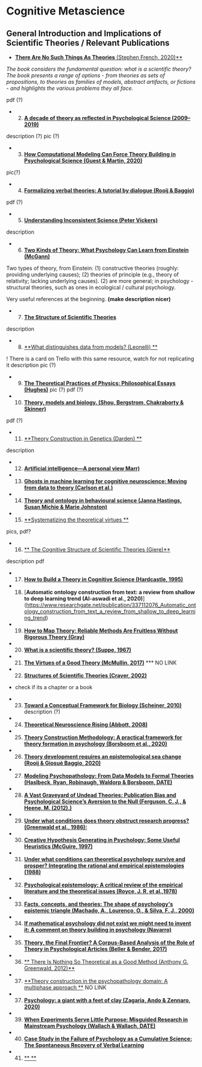 
# Cognitive Metascience

## General Introduction and Implications of Scientific Theories / Relevant Publications

* [**There Are No Such Things As Theories** (Stephen French, 2020)**](https://global.oup.com/academic/product/there-are-no-such-things-as-theories-9780198848158?prevNumResPerPage=20&prevSortField=8&resultsPerPage=20&sortField=8&start=20&lang=en&cc=pl#)

*The book considers the fundamental question: what is a scientific theory? The book presents a range of options - from theories as sets of propositions, to theories as families of models, abstract artifacts, or fictions - and highlights the various problems they all face.*

pdf (?)

* 2. [**A decade of theory as reflected in Psychological Science (2009–2019)**](https://journals.plos.org/plosone/article?id=10.1371/journal.pone.0247986)

description (?)
pic (?)


* 3. [**How Computational Modeling Can Force Theory Building in Psychological Science (Guest & Martin, 2020)**](https://journals.sagepub.com/doi/10.1177/1745691620970585)

pic(?)

* 4. [**Formalizing verbal theories: A tutorial by dialogue (Rooij & Baggio)**](https://journals.sagepub.com/doi/10.1177/1745691620970585)

pdf (?)

* 5. [**Understanding Inconsistent Science (Peter Vickers)**](https://global.oup.com/academic/product/understanding-inconsistent-science-9780199692026?cc=at&lang=en&)

description

* 6. [**Two Kinds of Theory: What Psychology Can Learn from Einstein (McGann)**](https://journals.sagepub.com/doi/abs/10.1177/0959354320937804)

Two types of theory, from Einstein: (1) constructive theories (roughly: providing underlying causes); (2) theories of principle (e.g., theory of relativity; lacking underlying causes). (2) are more general; in psychology - structural theories, such as ones in ecological / cultural psychology.

Very useful references at the beginning.
**(make description nicer)**

* 7. [**The Structure of Scientific Theories**](https://plato.stanford.edu/entries/structure-scientific-theories/)

description

* 8. [**What distinguishes data from models? (Leonelli) **](https://pubmed.ncbi.nlm.nih.gov/30873249/)

! There is a card on Trello with this same resource, watch for not replicating it
description
pic (?)

* 9. [**The Theoretical Practices of Physics: Philosophical Essays (Hughes)**](https://www.jstor.org/stable/40930245)
pic (?)
pdf (?)

* 10. [**Theory, models and biology. (Shou, Bergstrom, Chakraborty & Skinner)**](https://elifesciences.org/articles/07158)

pdf (?)

* 11. [**Theory Construction in Genetics (Darden) **]([https://elifesciences.org/articles/07158](https://link.springer.com/chapter/10.1007/978-94-009-9015-9_9))

description

* 12. [**Artificial intelligence—A personal view Marr)**](https://www.sciencedirect.com/science/article/abs/pii/0004370277900133)

* 13. [**Ghosts in machine learning for cognitive neuroscience: Moving from data to theory (Carlson et al.)**](https://www.sciencedirect.com/science/article/abs/pii/S1053811917306663)

* 14. [**Theory and ontology in behavioural science (Janna Hastings, Susan Michie & Marie Johnston)**](https://www.nature.com/articles/s41562-020-0826-9)

* 15. [**Systematizing the theoretical virtues **](https://philarchive.org/rec/KEASTT-2)

pics, pdf?

* 16. [** The Cognitive Structure of Scientific Theories (Giere)**](https://www.jstor.org/stable/188213)

description pdf

* 17. [**How to Build a Theory in Cognitive Science (Hardcastle, 1995)**](https://philpapers.org/rec/HARHTB)

* 18. [**Automatic ontology construction from text: a review from shallow to deep learning trend (Al-aswadi et al., 2020)**] (https://www.researchgate.net/publication/337112076_Automatic_ontology_construction_from_text_a_review_from_shallow_to_deep_learning_trend)

* 19. [**How to Map Theory: Reliable Methods Are Fruitless Without Rigorous Theory (Gray)**](https://static1.squarespace.com/static/5e57f82eb306fc38c7637f33/t/5ed5662c14bfa61ddbf90813/1591043629199/how-to-map-theory.pdf)

* 20. [**What is a scientific theory? (Suppe, 1967)**](https://www.semanticscholar.org/paper/What-is-a-scientific-theory-Suppes/726ab54b16eebf3921f6dfebdc49e0ba426c3e86)

* 21. [**The Virtues of a Good Theory (McMullin, 2017)**](nemalinka)
*** NO LINK

* 22. [**Structures of Scientific Theories (Craver, 2002)**](https://onlinelibrary.wiley.com/doi/book/10.1002/9780470756614)
* check if its a chapter or a book

* 23. [**Toward a Conceptual Framework for Biology (Scheiner, 2010)**](https://www.researchgate.net/publication/230844762_Toward_a_Conceptual_Framework_for_Biology)
description (?)

* 24. [**Theoretical Neuroscience Rising (Abbott, 2008)**](https://www.sciencedirect.com/science/article/pii/S0896627308008921)

* 25. [**Theory Construction Methodology: A practical framework for theory formation in psychology (Borsboom et al., 2020)**](https://www.researchgate.net/publication/349409485_Theory_Construction_Methodology_A_Practical_Framework_for_Building_Theories_in_Psychology)


* 26. [**Theory development requires an epistemological sea change (Rooij & Giosuè Baggio, 2020)**](https://osf.io/preprints/psyarxiv/rnw9q)

* 27. [**Modeling Psychopathology: From Data Models to Formal Theories (Haslbeck, Ryan, Robinaugh, Waldorp & Borsboom, DATE)**](https://osf.io/preprints/psyarxiv/jgm7f)

* 28. [**A Vast Graveyard of Undead Theories: Publication Bias and Psychological Science’s Aversion to the Null (Ferguson, C. J., & Heene, M. (2012).)**](https://journals.sagepub.com/doi/10.1177/1745691612459059)

* 29. [**Under what conditions does theory obstruct research progress? (Greenwald et al., 1986):**](https://faculty.washington.edu/agg/pdf/Gwald_Pratk_Leip_Baumg_PsychRev_1986.OCR.pdf)

* 30. [**Creative Hypothesis Generating in Psychology: Some Useful Heuristics (McGuire, 1997)**](https://www.annualreviews.org/doi/abs/10.1146/annurev.psych.48.1.1)

* 31. [**Under what conditions can theoretical psychology survive and prosper? Integrating the rational and empirical epistemologies (1988)**](https://psycnet.apa.org/record/1989-10520-001)

* 32. [**Psychological epistemology: A critical review of the empirical literature and the theoretical issues (Royce, J. R, et al.,1978)**](https://psycnet.apa.org/record/1979-22528-001)

* 33. [**Facts, concepts, and theories: The shape of psychology's epistemic triangle (Machado, A., Lourenço, O., & Silva, F. J., 2000)**](https://psycnet.apa.org/record/2001-14653-001)

* 34. [**If mathematical psychology did not exist we might need to invent it: A comment on theory building in psychology (Navarro)**](https://journals.sagepub.com/doi/10.1177/1745691620974769)

* 35. [**Theory, the Final Frontier? A Corpus-Based Analysis of the Role of Theory in Psychological Articles (Beller & Bender, 2017)**](https://www.frontiersin.org/articles/10.3389/fpsyg.2017.00951/full)

* 36. [** There Is Nothing So Theoretical as a Good Method (Anthony G. Greenwald, 2012)**](https://journals.sagepub.com/doi/10.1177/1745691611434210)

* 37. [**Theory construction in the psychopathology domain: A multiphase approach **]( )
NO LINK

* 37. [**Psychology: a giant with a feet of clay (Zagaria, Ando & Zennaro, 2020)**](https://link.springer.com/article/10.1007/s12124-020-09524-5)

* 39. [**When Experiments Serve Little Purpose: Misguided Research in Mainstream Psychology (Wallach & Wallach, DATE)**](https://journals.sagepub.com/doi/10.1177/0959354398082005)

* 40. [**Case Study in the Failure of Psychology as a Cumulative Science: The Spontaneous Recovery of Verbal Learning**](https://www.taylorfrancis.com/chapters/edit/10.4324/9781315629049-20/case-study-failure-psychology-cumulative-science-spontaneous-recovery-verbal-learning)

* 41. [** **]( )



